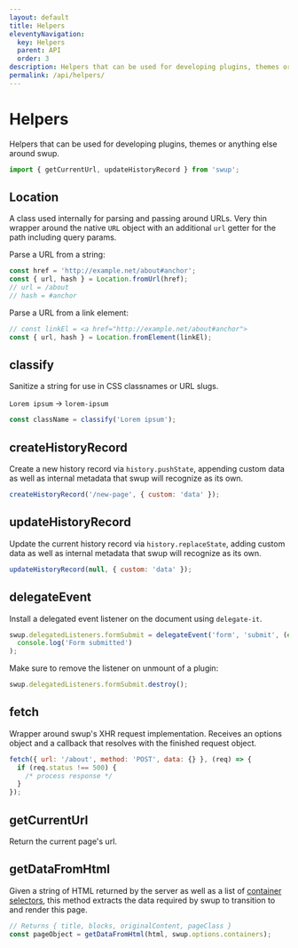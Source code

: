 ```yaml
---
layout: default
title: Helpers
eleventyNavigation:
  key: Helpers
  parent: API
  order: 3
description: Helpers that can be used for developing plugins, themes or anything else around swup
permalink: /api/helpers/
---
```


# Helpers

Helpers that can be used for developing plugins, themes or anything else around swup.

```javascript
import { getCurrentUrl, updateHistoryRecord } from 'swup';
```

## Location

A class used internally for parsing and passing around URLs. Very thin wrapper around the native `URL` object with an additional `url` getter for the path including query params.

Parse a URL from a string:

```javascript
const href = 'http://example.net/about#anchor';
const { url, hash } = Location.fromUrl(href);
// url = /about
// hash = #anchor
```

Parse a URL from a link element:

```javascript
// const linkEl = <a href="http://example.net/about#anchor">
const { url, hash } = Location.fromElement(linkEl);
```

## classify

Sanitize a string for use in CSS classnames or URL slugs.

`Lorem ipsum` → `lorem-ipsum`

```javascript
const className = classify('Lorem ipsum');
```

## createHistoryRecord

Create a new history record via `history.pushState`, appending custom data as well as internal metadata that swup will recognize as its own.

```javascript
createHistoryRecord('/new-page', { custom: 'data' });
```

## updateHistoryRecord

Update the current history record via `history.replaceState`, adding custom data as well as internal metadata that swup will recognize as its own.

```javascript
updateHistoryRecord(null, { custom: 'data' });
```

## delegateEvent

Install a delegated event listener on the document using `delegate-it`.

```javascript
swup.delegatedListeners.formSubmit = delegateEvent('form', 'submit', (event) =>
  console.log('Form submitted')
);
```

Make sure to remove the listener on unmount of a plugin:

```javascript
swup.delegatedListeners.formSubmit.destroy();
```

## fetch

Wrapper around swup's XHR request implementation. Receives an options object and a callback that resolves with the finished request object.

```javascript
fetch({ url: '/about', method: 'POST', data: {} }, (req) => {
  if (req.status !== 500) {
    /* process response */
  }
});
```

## getCurrentUrl

Return the current page's url.

## getDataFromHtml

Given a string of HTML returned by the server as well as a list of [container selectors](/options#containers), this method extracts the data required by swup to transition to and render this page.

```javascript
// Returns { title, blocks, originalContent, pageClass }
const pageObject = getDataFromHtml(html, swup.options.containers);
```
